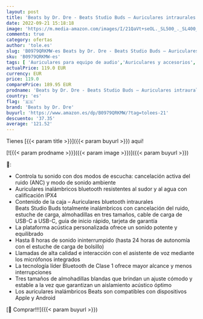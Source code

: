 ```yaml
---
layout: post
title: 'Beats by Dr. Dre - Beats Studio Buds – Auriculares intraurales Totalmente inalámbricos con cancelación del Ruido – Auriculares Bluetooth Resistentes al Sudor  compatibles con Apple y Android – Blanco'
date: 2022-09-21 15:18:18
image: 'https://m.media-amazon.com/images/I/21QaVt+seOL._SL500_._SL400_.jpg'
comments: true
category: ofertas
author: 'tole.es'
slug: 'B0979QRKMW-es Beats by Dr. Dre - Beats Studio Buds – Auriculares...'
sku: 'B0979QRKMW-es'
tags: [ 'Auriculares para equipo de audio','Auriculares y accesorios','Electrónica','android','beats by dr. dre','🇪🇸', ]
actualPrice: 119.0 EUR
currency: EUR
price: 119.0
comparePrice: 189.95 EUR
prodname: 'Beats by Dr. Dre - Beats Studio Buds – Auriculares intraurales Totalmente inalámbricos con cancelación del Ruido – Auriculares Bluetooth Resistentes al Sudor  compatibles con Apple y Android – Blanco'
country: 'es'
flag: '🇪🇸'
brand: 'Beats by Dr. Dre'
buyurl: 'https://www.amazon.es/dp/B0979QRKMW/?tag=tolees-21'
descuento: '37.35'
average: '121.52'
---
```


Tienes [{{< param title >}}]({{< param buyurl >}}) aqui!

[![{{< param prodname >}}]({{< param image >}})]({{< param buyurl >}})

🔎:

- Controla tu sonido con dos modos de escucha: cancelación activa del ruido (ANC) y modo de sonido ambiente
- Auriculares inalámbricos bluetooth resistentes al sudor y al agua con calificación IPX4
- Contenido de la caja – Auriculares bluetooth intraurales Beats Studio Buds totalmente inalámbricos con cancelación del ruido, estuche de carga, almohadillas en tres tamaños, cable de carga de USB-C a USB-C, guía de inicio rápido, tarjeta de garantía
- La plataforma acústica personalizada ofrece un sonido potente y equilibrado
- Hasta 8 horas de sonido ininterrumpido (hasta 24 horas de autonomía con el estuche de carga de bolsillo)
- Llamadas de alta calidad e interacción con el asistente de voz mediante los micrófonos integrados
- La tecnología líder Bluetooth de Clase 1 ofrece mayor alcance y menos interrupciones
- Tres tamaños de almohadillas blandas que brindan un ajuste cómodo y estable a la vez que garantizan un aislamiento acústico óptimo
- Los auriculares inalámbricos Beats son compatibles con dispositivos Apple y Android

[🛒 Comprar!!!]({{< param buyurl >}})
